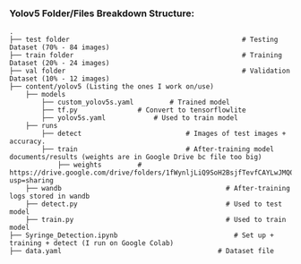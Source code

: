 ### Yolov5 Folder/Files Breakdown Structure:
	.
	├── test folder                                           # Testing Dataset (70% - 84 images)
	├── train folder                                          # Training Dataset (20% - 24 images)
	├── val folder                                            # Validation Dataset (10% - 12 images)
	├── content/yolov5 (Listing the ones I work on/use)
		├── models
			├── custom_yolov5s.yaml 		# Trained model
			├── tf.py				# Convert to tensorflowlite
			├── yolov5s.yaml			# Used to train model
		├── runs
			├── detect                     		# Images of test images + accuracy.
			├── train                      		# After-training model documents/results (weights are in Google Drive bc file too big)
				├── weights			# https://drive.google.com/drive/folders/1fWynljLiQ9SoH2BsjfTevfCAYLwJMQ0V?usp=sharing
		├── wandb                                         # After-training logs stored in wandb 
		├── detect.py                                     # Used to test model
		├── train.py                                      # Used to train model
	├── Syringe_Detection.ipynb                         	# Set up + training + detect (I run on Google Colab)
	├── data.yaml                                      	# Dataset file
